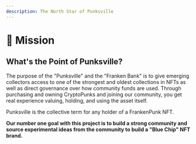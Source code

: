 ```yaml
---
description: The North Star of Punksville
---
```


# 👾 Mission

## What's the Point of Punksville?

The purpose of the "Punksville" and the "Franken Bank"  is to give emerging collectors access to one of the strongest and oldest collections in NFTs as well as direct governance over how community funds are used. Through purchasing and owning CryptoPunks and joining our community, you get real experience valuing, holding, and using the asset itself.&#x20;

Punksville is the collective term for any holder of a FrankenPunk NFT.&#x20;

**Our number one goal with this project is to build a strong community  and source experimental ideas from the community to build a "Blue Chip" NFT brand.**&#x20;

